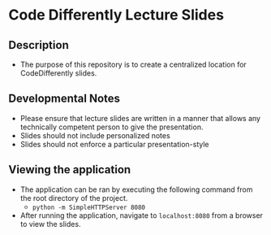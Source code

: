 # Code Differently Lecture Slides

## Description
* The purpose of this repository is to create a centralized location for CodeDifferently slides.

## Developmental Notes
* Please ensure that lecture slides are written in a manner that allows any technically competent person to give the presentation.
* Slides should not include personalized notes
* Slides should not enforce a particular presentation-style


## Viewing the application
* The application can be ran by executing the following command from the root directory of the project.
  * `python -m SimpleHTTPServer 8080`
* After running the application, navigate to `localhost:8080` from a browser to view the slides.
